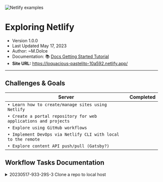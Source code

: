 ![Netlify examples](netlify-badge-examples.png)

# Exploring Netlify
- Version 1.0.0
- Last Updated May 17, 2023
- Author: ~M.Dolce
- Documentation: 📚 [Docs Getting Started Tutorial](https://docs.netlify.com/get-started/?utm_medium=social&utm_source=github&utm_campaign=devex-ph&utm_content=devex-examples)
- **Site URL:** https://loquacious-pastelito-10a592.netlify.app/
---


## Challenges & Goals


| Server                                                             | Completed   |
|--------------------------------------------------------------------|-------------|
| `• Learn how to create/manage sites using Netlify`                 |             |
| `• Create a portal repository for web applications and projects`   |             |
| `• Explore using GitHub workflows`                                 |             |
| `• Implement DevOps via Netlify CLI with local to the remote`      |             |
| `• Explore content API push/pull (Gatsby?)`                        |             |

## Workflow Tasks Documentation

<details>
 <summary>20230517-933-29S-3	Clone a repo to local host</summary>

> Get started with Netlify CLI: https://docs.netlify.com/cli/get-started/

> Deploy via Netlify  [![Deploy To Netlify](https://www.netlify.com/img/deploy/button.svg)](https://app.netlify.com/start/deploy?repository=https://github.com/netlify/netlify-feature-tour&utm_medium=social&utm_source=github&utm_campaign=devex&utm_content=devex-examples)

> Clone local > Run NPM install from package.json 

> Run a Netlify project > netlify dev


</details>